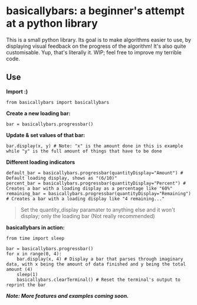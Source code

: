 # basicallybars: a beginner's attempt at a python library

<p>This is a small python library.
Its goal is to make algorithms easier to use, by
displaying visual feedback on the progress of the
algorithm! It's also quite customisable.
Yup, that's literally it. WIP; feel free
to improve my terrible code.</p>

## Use

**Import :)**
```
from basicallybars import basicallybars
```

**Create a new loading bar:**

```
bar = basicallybars.progressbar()
```

**Update & set values of that bar:**
```
bar.display(x, y) # Note: "x" is the amount done in this is example while "y" is the full amount of things that have to be done
```

**Different loading indicators**

```
default_bar = basicallybars.progressbar(quantityDisplay="Amount") # Default loading display, shows as "(6/10)"
percent_bar = basicallybars.progressbar(quantityDisplay="Percent") # Creates a bar with a loading display as a percentage like "60%"
remaining_bar = basicallybars.progressbar(quantityDisplay="Remaining") # Creates a bar with a loading display like "4 remaining..."
```
>  Set the quantity_display paramater to anything else and it won't display; only the loading bar (Not really recommended)

**basicallybars in action:**

```
from time import sleep

bar = basicallybars.progressbar()
for x in range(0, 4):
    bar.display(x, 4) # Display a bar that parses through imaginary data, with x being the amount of data finished and y being the total amount (4)
    sleep(1)
    basicallybars.clearTerminal() # Reset the terminal's output to reprint the bar
```

***Note: More features and examples coming soon.***
